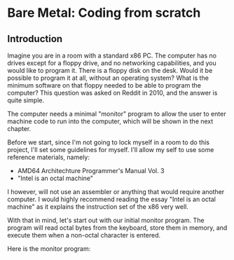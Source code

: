 # Bare Metal: Coding from scratch
## Introduction
Imagine you are in a room with a standard x86 PC. The computer has
no drives except for a floppy drive, and no networking capabilities, and you
would like to program it. There is a floppy disk on the desk. Would it be 
possible to program it at all, without an operating system? What is the minimum 
software on that floppy needed to be able to program the computer? This
question was asked on Reddit in 2010, and the answer is quite simple.

The computer needs a minimal "monitor" program to allow the user to enter
machine code to run into the computer, which will be shown in the next
chapter.

Before we start, since I'm not going to lock myself in a room to do this
project, I'll set some guidelines for myself. I'll allow my self to use
some reference materials, namely:

* AMD64 Architechture Programmer's Manual Vol. 3 
* "Intel is an octal machine"

I however, will not use an assembler or anything that would require another
computer. I would highly recommend reading the essay "Intel is an octal
machine" as it explains the instruction set of the x86 very well.

With that in mind, let's start out with our initial monitor program.
The program will read octal bytes from the keyboard, store them in memory,
and execute them when a non-octal character is entered.

Here is the monitor program:
```

